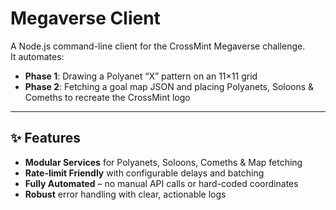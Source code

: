 # Megaverse Client

A Node.js command-line client for the CrossMint Megaverse challenge.  
It automates:

- **Phase 1**: Drawing a Polyanet “X” pattern on an 11×11 grid  
- **Phase 2**: Fetching a goal map JSON and placing Polyanets, Soloons & Comeths to recreate the CrossMint logo

---

## ✨ Features

- **Modular Services** for Polyanets, Soloons, Comeths & Map fetching  
- **Rate-limit Friendly** with configurable delays and batching  
- **Fully Automated** – no manual API calls or hard-coded coordinates  
- **Robust** error handling with clear, actionable logs  